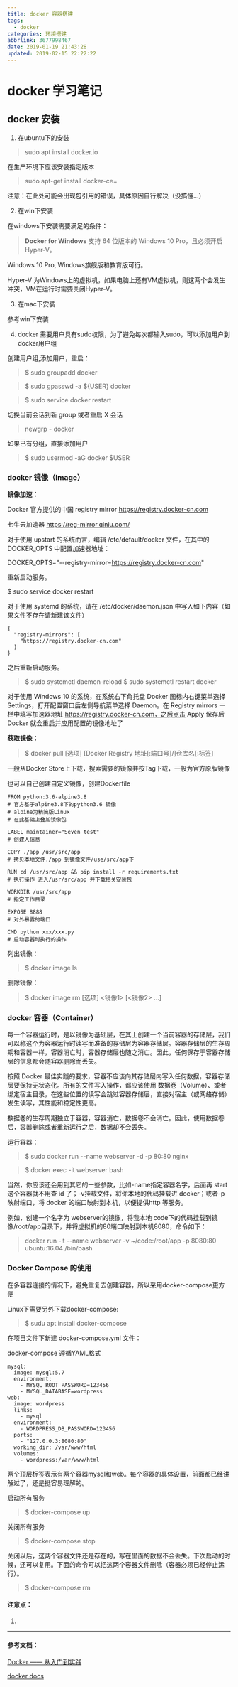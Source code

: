 ```yaml
---
title: docker 容器搭建
tags:
  - docker
categories: 环境搭建
abbrlink: 3677998467
date: 2019-01-19 21:43:28
updated: 2019-02-15 22:22:22
---
```

# docker 学习笔记
## docker 安装
1. 在ubuntu下的安装

> sudo apt install docker.io

在生产环境下应该安装指定版本
> sudo apt-get install docker-ce=<VERSION>

注意：在此处可能会出现包引用的错误，具体原因自行解决（没搞懂...）

2. 在win下安装

在windows下安装需要满足的条件：
> **Docker for Windows** 支持 64 位版本的 Windows 10 Pro，且必须开启 Hyper-V。

Windows 10 Pro, Windows旗舰版和教育版可行。

Hyper-V 为Windows上的虚拟机，如果电脑上还有VM虚拟机，则这两个会发生冲突，VM在运行时需要关闭Hyper-V。

3. 在mac下安装

参考win下安装

4. docker 需要用户具有sudo权限，为了避免每次都输入sudo，可以添加用户到docker用户组

创建用户组,添加用户，重启：

> $ sudo groupadd docker 

> $ sudo gpasswd -a ${USER} docker

> $ sudo service docker restart

切换当前会话到新 group 或者重启 X 会话
> newgrp - docker

如果已有分组，直接添加用户
> $ sudo usermod -aG docker $USER

### docker 镜像（Image）

**镜像加速：**

Docker 官方提供的中国 registry mirror https://registry.docker-cn.com

七牛云加速器 https://reg-mirror.qiniu.com/

对于使用 upstart 的系统而言，编辑 /etc/default/docker 文件，在其中的 DOCKER_OPTS 中配置加速器地址：

DOCKER_OPTS="--registry-mirror=https://registry.docker-cn.com"

重新启动服务。

$ sudo service docker restart

对于使用 systemd 的系统，请在 /etc/docker/daemon.json 中写入如下内容（如果文件不存在请新建该文件）

```
{
  "registry-mirrors": [
    "https://registry.docker-cn.com"
  ]
}
```
之后重新启动服务。
> $ sudo systemctl daemon-reload
> $ sudo systemctl restart docker

对于使用 Windows 10 的系统，在系统右下角托盘 Docker 图标内右键菜单选择 Settings，打开配置窗口后左侧导航菜单选择 Daemon。在 Registry mirrors 一栏中填写加速器地址 https://registry.docker-cn.com，之后点击 Apply 保存后 Docker 就会重启并应用配置的镜像地址了

**获取镜像：**

> $ docker pull [选项] [Docker Registry 地址[:端口号]/]仓库名[:标签]

一般从Docker Store上下载，搜索需要的镜像并按Tag下载，一般为官方原版镜像

也可以自己创建自定义镜像，创建Dockerfile

```
FROM python:3.6-alpine3.8  
# 官方基于alpine3.8下的python3.6 镜像
# alpine为精简版Linux
# 在此基础上叠加镜像包

LABEL maintainer="Seven test"
# 创建人信息

COPY ./app /usr/src/app
# 拷贝本地文件./app 到镜像文件/use/src/app下

RUN cd /usr/src/app && pip install -r requirements.txt
# 执行操作 进入/usr/src/app 并下载相关安装包

WORKDIR /usr/src/app
# 指定工作目录

EXPOSE 8888
# 对外暴露的端口

CMD python xxx/xxx.py
# 启动容器时执行的操作
```


列出镜像：

> $ docker image ls

删除镜像：

> $ docker image rm [选项] <镜像1> [<镜像2> ...]



### docker 容器（Container）

每一个容器运行时，是以镜像为基础层，在其上创建一个当前容器的存储层，我们可以称这个为容器运行时读写而准备的存储层为容器存储层。容器存储层的生存周期和容器一样，容器消亡时，容器存储层也随之消亡。因此，任何保存于容器存储层的信息都会随容器删除而丢失。

按照 Docker 最佳实践的要求，容器不应该向其存储层内写入任何数据，容器存储层要保持无状态化。所有的文件写入操作，都应该使用 数据卷（Volume）、或者绑定宿主目录，在这些位置的读写会跳过容器存储层，直接对宿主（或网络存储）发生读写，其性能和稳定性更高。

数据卷的生存周期独立于容器，容器消亡，数据卷不会消亡。因此，使用数据卷后，容器删除或者重新运行之后，数据却不会丢失。

运行容器：

> $ sudo docker run --name webserver -d -p 80:80 nginx

> $ docker exec -it webserver bash

当然，你应该还会用到其它的一些参数，比如-name指定容器名字，后面再 start 这个容器就不用查 id 了；-v挂载文件，将你本地的代码挂载进 docker；或者-p映射端口，将 docker 的端口映射到本机，以便提供http 等服务。

例如，创建一个名字为 webserver的镜像，将我本地 code下的代码挂载到镜像/root/app目录下，并将虚拟机的80端口映射到本机8080，命令如下：
> docker run -it --name webserver -v ~/code:/root/app -p 8080:80 ubuntu:16.04 /bin/bash

### Docker Compose 的使用

在多容器连接的情况下，避免重复去创建容器，所以采用docker-compose更方便

Linux下需要另外下载docker-compose:
> $ sudu apt install docker-compose

在项目文件下新建 docker-compose.yml 文件：

docker-compose 遵循YAML格式

```
mysql:
  image: mysql:5.7
  environment:
    - MYSQL_ROOT_PASSWORD=123456
    - MYSQL_DATABASE=wordpress
web:
  image: wordpress
  links:
    - mysql
  environment:
    - WORDPRESS_DB_PASSWORD=123456
  ports:
    - "127.0.0.3:8080:80"
  working_dir: /var/www/html
  volumes:
    - wordpress:/var/www/html
```

两个顶层标签表示有两个容器mysql和web。每个容器的具体设置，前面都已经讲解过了，还是挺容易理解的。

启动所有服务
> $ docker-compose up

关闭所有服务
> $ docker-compose stop

关闭以后，这两个容器文件还是存在的，写在里面的数据不会丢失。下次启动的时候，还可以复用。下面的命令可以把这两个容器文件删除（容器必须已经停止运行）。
> $ docker-compose rm

#### 注意点：
1. 

---
#### 参考文档：

[Docker —— 从入门到实践](https://yeasy.gitbooks.io/docker_practice/content/)

[docker docs](https://docs.docker.com/develop/develop-images/dockerfile_best-practices/#cmd)